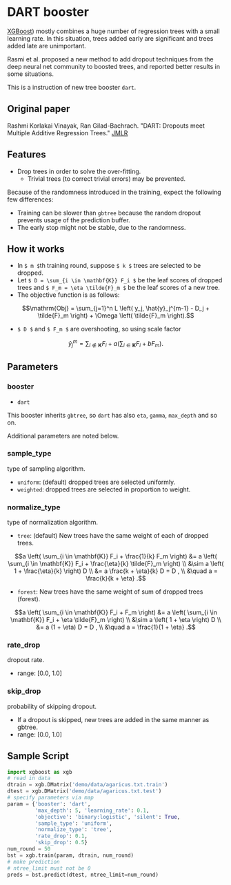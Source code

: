 DART booster
============
[XGBoost](https://github.com/dmlc/xgboost)) mostly combines a huge number of regression trees with a small learning rate.
In this situation, trees added early are significant and trees added late are unimportant.

Rasmi et al. proposed a new method to add dropout techniques from the deep neural net community to boosted trees, and reported better results in some situations.

This is a instruction of new tree booster `dart`.

Original paper
--------------
Rashmi Korlakai Vinayak, Ran Gilad-Bachrach. "DART: Dropouts meet Multiple Additive Regression Trees." [JMLR](http://www.jmlr.org/proceedings/papers/v38/korlakaivinayak15.pdf)

Features
--------
- Drop trees in order to solve the over-fitting.
  - Trivial trees (to correct trivial errors) may be prevented.

Because of the randomness introduced in the training, expect the following few differences:
- Training can be slower than `gbtree` because the random dropout prevents usage of the prediction buffer.
- The early stop might not be stable, due to the randomness.

How it works
------------
- In ``$ m $``th training round, suppose ``$ k $`` trees are selected to be dropped.
- Let ``$ D = \sum_{i \in \mathbf{K}} F_i $`` be the leaf scores of dropped trees and ``$ F_m = \eta \tilde{F}_m $`` be the leaf scores of a new tree.
- The objective function is as follows:
```math
\mathrm{Obj}
= \sum_{j=1}^n L \left( y_j, \hat{y}_j^{m-1} - D_j + \tilde{F}_m \right)
+ \Omega \left( \tilde{F}_m \right).
```
- ``$ D $`` and ``$ F_m $`` are overshooting, so using scale factor
```math
\hat{y}_j^m = \sum_{i \not\in \mathbf{K}} F_i + a \left( \sum_{i \in \mathbf{K}} F_i + b F_m \right) .
```

Parameters
----------
### booster
* `dart`

This booster inherits `gbtree`, so `dart` has also `eta`, `gamma`, `max_depth` and so on.

Additional parameters are noted below.

### sample_type
type of sampling algorithm.
* `uniform`: (default) dropped trees are selected uniformly.
* `weighted`: dropped trees are selected in proportion to weight.

### normalize_type
type of normalization algorithm.
* `tree`: (default) New trees have the same weight of each of dropped trees.
```math
a \left( \sum_{i \in \mathbf{K}} F_i + \frac{1}{k} F_m \right)
&= a \left( \sum_{i \in \mathbf{K}} F_i + \frac{\eta}{k} \tilde{F}_m \right) \\
&\sim a \left( 1 + \frac{\eta}{k} \right) D \\
&= a \frac{k + \eta}{k} D = D , \\
&\quad a = \frac{k}{k + \eta} .
```

* `forest`: New trees have the same weight of sum of dropped trees (forest).
```math
a \left( \sum_{i \in \mathbf{K}} F_i + F_m \right)
&= a \left( \sum_{i \in \mathbf{K}} F_i + \eta \tilde{F}_m \right) \\
&\sim a \left( 1 + \eta \right) D \\
&= a (1 + \eta) D = D , \\
&\quad a = \frac{1}{1 + \eta} .
```

### rate_drop
dropout rate.
- range: [0.0, 1.0]

### skip_drop
probability of skipping dropout.
- If a dropout is skipped, new trees are added in the same manner as gbtree.
- range: [0.0, 1.0]

Sample Script
-------------
```python
import xgboost as xgb
# read in data
dtrain = xgb.DMatrix('demo/data/agaricus.txt.train')
dtest = xgb.DMatrix('demo/data/agaricus.txt.test')
# specify parameters via map
param = {'booster': 'dart',
         'max_depth': 5, 'learning_rate': 0.1,
         'objective': 'binary:logistic', 'silent': True,
         'sample_type': 'uniform',
         'normalize_type': 'tree',
         'rate_drop': 0.1,
         'skip_drop': 0.5}
num_round = 50
bst = xgb.train(param, dtrain, num_round)
# make prediction
# ntree_limit must not be 0
preds = bst.predict(dtest, ntree_limit=num_round)
```

